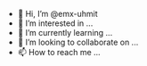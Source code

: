 - 👋 Hi, I’m @emx-uhmit
- 👀 I’m interested in ...
- 🌱 I’m currently learning ...
- 💞️ I’m looking to collaborate on ...
- 📫 How to reach me ...

<!---
emx-uhmit/emx-uhmit is a ✨ special ✨ repository because its `README.md` (this file) appears on your GitHub profile.
You can click the Preview link to take a look at your changes.
--->
